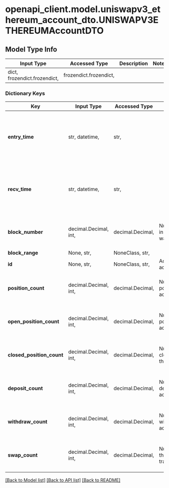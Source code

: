 # openapi_client.model.uniswapv3_ethereum_account_dto.UNISWAPV3ETHEREUMAccountDTO

## Model Type Info
Input Type | Accessed Type | Description | Notes
------------ | ------------- | ------------- | -------------
dict, frozendict.frozendict,  | frozendict.frozendict,  |  | 

### Dictionary Keys
Key | Input Type | Accessed Type | Description | Notes
------------ | ------------- | ------------- | ------------- | -------------
**entry_time** | str, datetime,  | str,  |  | [optional] value must conform to RFC-3339 date-time
**recv_time** | str, datetime,  | str,  |  | [optional] value must conform to RFC-3339 date-time
**block_number** | decimal.Decimal, int,  | decimal.Decimal,  | Number of block in which entity was recorded. | [optional] value must be a 64 bit integer
**block_range** | None, str,  | NoneClass, str,  |  | [optional] 
**id** | None, str,  | NoneClass, str,  | Account address. | [optional] 
**position_count** | decimal.Decimal, int,  | decimal.Decimal,  | Number of positions this account has. | [optional] value must be a 32 bit integer
**open_position_count** | decimal.Decimal, int,  | decimal.Decimal,  | Number of open positions this account has. | [optional] value must be a 32 bit integer
**closed_position_count** | decimal.Decimal, int,  | decimal.Decimal,  | Number of closed positions this account has. | [optional] value must be a 32 bit integer
**deposit_count** | decimal.Decimal, int,  | decimal.Decimal,  | Number of deposits this account made. | [optional] value must be a 32 bit integer
**withdraw_count** | decimal.Decimal, int,  | decimal.Decimal,  | Number of withdrawals this account made. | [optional] value must be a 32 bit integer
**swap_count** | decimal.Decimal, int,  | decimal.Decimal,  | Number of times this account has traded/swapped. | [optional] value must be a 32 bit integer

[[Back to Model list]](../../README.md#documentation-for-models) [[Back to API list]](../../README.md#documentation-for-api-endpoints) [[Back to README]](../../README.md)

